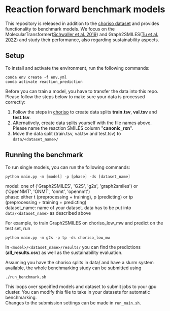 # Reaction forward benchmark models
This repository is released in addition to the [choriso dataset](https://github.com/schwallergroup/choriso) and provides functionality to benchmark models.
We focus on the MolecularTransformer([Schwaller et al. 2019](https://pubs.acs.org/doi/full/10.1021/acscentsci.9b00576)) and Graph2SMILES([Tu et al. 2022](https://pubs.acs.org/doi/full/10.1021/acs.jcim.2c00321)) and study their performance, also regarding sustainability aspects.


## Setup
To install and activate the environment, run the following commands:
```
conda env create -f env.yml
conda activate reaction_prediction
```

Before you can train a model, you have to transfer the data into this repo. 
Please follow the steps below to make sure your data is processed correctly:
1. Follow the steps in [choriso](https://github.com/schwallergroup/choriso) to create data splits **train.tsv**, **val.tsv** and **test.tsv**. 
2. Alternatively, create data splits yourself with the file names above. Please name the reaction SMILES column "**canonic_rxn**".
3. Move the data split (train.tsv, val.tsv and test.tsv) to ``data/<dataset_name>/`` 

## Running the benchmark
To run single models, you can run the following commands:
```
python main.py -m [model] -p [phase] -ds [dataset_name]
```
model: one of ('Graph2SMILES', 'G2S', 'g2s', 'graph2smiles') or ('OpenNMT', 'ONMT', 'onmt', 'opennmt') <br />
phase: either t (preprocessing + training), p (predicting) or tp (preprocessing + training + predicting) <br />
dataset_name: name of your dataset. data has to be put into ``data/<dataset_name>`` as described above <br />
  
For example, to train Graph2SMILES on choriso_low_mw and predict on the test set, run 
```
python main.py -m g2s -p tp -ds choriso_low_mw
```
In ``<model>/<dataset_name>/results/`` you can find the predictions (**all_results.csv**) as well as the sustainability evaluation.

Assuming you have the choriso splits in data/ and have a slurm system available, the whole benchmarking study can be submitted using 
```
./run_benchmark.sh
```
This loops over specified models and dataset to submit jobs to your gpu cluster. 
You can modify this file to take in your datasets for automatic benchmarking.  
Changes to the submission settings can be made in ```run_main.sh```.

